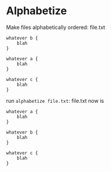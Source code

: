 # Alphabetize
Make files alphabetically ordered:
file.txt
```
whatever b {
    blah
}

whatever a {
    blah
}

whatever c {
    blah
}

```
run `alphabetize file.txt`:
file.txt now is
```
whatever a {
    blah
}

whatever b {
    blah
}

whatever c {
    blah
}

```